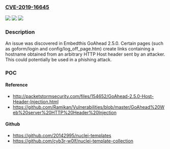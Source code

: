 ### [CVE-2019-16645](https://cve.mitre.org/cgi-bin/cvename.cgi?name=CVE-2019-16645)
![](https://img.shields.io/static/v1?label=Product&message=n%2Fa&color=blue)
![](https://img.shields.io/static/v1?label=Version&message=n%2Fa&color=blue)
![](https://img.shields.io/static/v1?label=Vulnerability&message=n%2Fa&color=brighgreen)

### Description

An issue was discovered in Embedthis GoAhead 2.5.0. Certain pages (such as goform/login and config/log_off_page.htm) create links containing a hostname obtained from an arbitrary HTTP Host header sent by an attacker. This could potentially be used in a phishing attack.

### POC

#### Reference
- http://packetstormsecurity.com/files/154652/GoAhead-2.5.0-Host-Header-Injection.html
- https://github.com/Ramikan/Vulnerabilities/blob/master/GoAhead%20Web%20server%20HTTP%20Header%20Injection

#### Github
- https://github.com/20142995/nuclei-templates
- https://github.com/cyb3r-w0lf/nuclei-template-collection

